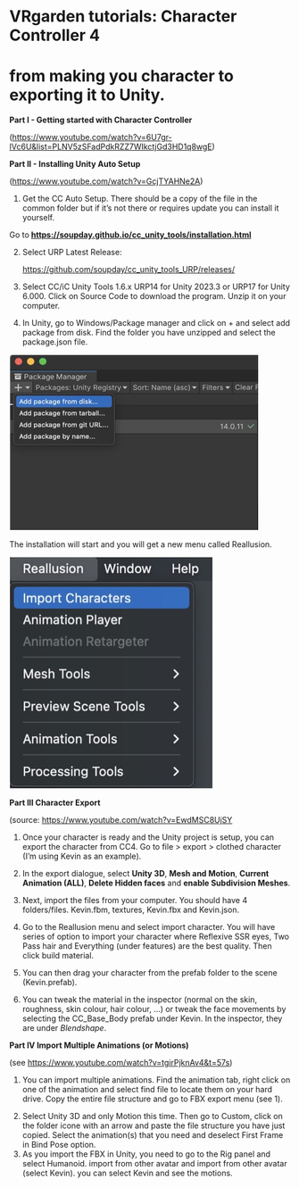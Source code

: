 # VRgarden tutorials: Character Controller 4
# from making you character to exporting it to Unity.

<b>Part I - Getting started with Character Controller</b></p>

<p class="p4"><span class="s1">(<a href="https://www.youtube.com/watch?v=6U7gr-IVc6U&amp;list=PLNV5zSFadPdkRZZ7WIkctjGd3HD1q8wgE"><span class="s2">https://www.youtube.com/watch?v=6U7gr-IVc6U&amp;list=PLNV5zSFadPdkRZZ7WIkctjGd3HD1q8wgE</span></a>)</span></p>

<b>Part II - Installing Unity Auto Setup</b></p>
<p class="p4"><span class="s1">(<a href="https://www.youtube.com/watch?v=GcjTYAHNe2A"><span class="s2">https://www.youtube.com/watch?v=GcjTYAHNe2A</span></a>)</span></p>

1. Get the CC Auto Setup. There should be a copy of the file in the common folder but if it’s not there or requires update you can install it yourself.

<p class="p4"><span class="s1">Go to<b> </b><a href="https://soupday.github.io/cc_unity_tools/installation.html"><span class="s2"><b>https://soupday.github.io/cc_unity_tools/installation.html</b></span></a></span></p>

2. Select URP Latest Release:</p>
https://github.com/soupday/cc_unity_tools_URP/releases/

3. Select CC/iC Unity Tools 1.6.x URP14 for Unity 2023.3 or URP17 for Unity 6.000. Click on Source Code to download the program. Unzip it on your computer.

4. In Unity, go to Windows/Package manager and click on + and select add package from disk. Find the folder you have unzipped and select the package.json file.

<p align="left"><img src="images/character01.jpg"/></p>

The installation will start and you will get a new menu called Reallusion.</p>

<p align="left"><img src="images/character02.jpg"/></p>

<b>Part III Character Export<span class="Apple-converted-space"> </span></b></p>
<p class="p4"><span class="s1">(source: <a href="https://www.youtube.com/watch?v=EwdMSC8UjSY"><span class="s2">https://www.youtube.com/watch?v=EwdMSC8UjSY</span></a></span></p>

1. Once your character is ready and the Unity project is setup, you can export the character from CC4. Go to file &gt; export &gt; clothed character (I’m using Kevin as an example).

2. In the export dialogue, select <b>Unity 3D</b>, <b>Mesh and Motion</b>, <b>Current Animation (ALL)</b>, <b>Delete Hidden faces</b> and <b>enable Subdivision Meshes</b>.

3. Next, import the files from your computer. You should have 4 folders/files. Kevin.fbm, textures, Kevin.fbx and Kevin.json.

4. Go to the Reallusion menu and select import character. You will have series of option to import your character where Reflexive SSR eyes, Two Pass hair and Everything (under features) are the best quality. Then click build material.

5. You can then drag your character from the prefab folder to the scene (Kevin.prefab).

6. You can tweak the material in the inspector (normal on the skin, roughness, skin colour, hair colour, ...) or tweak the face movements by selecting the CC_Base_Body prefab under Kevin. In the inspector, they are under <i>Blendshape</i>. 

<b>Part IV Import Multiple Animations (or Motions)</b></p>
<p class="p4"><span class="s1">(see <a href="https://www.youtube.com/watch?v=tgirPjknAv4&amp;t=57s"><span class="s2">https://www.youtube.com/watch?v=tgirPjknAv4&amp;t=57s</span></a>)</span></p>

1. You can import multiple animations. Find the animation tab, right click on one of the animation and select find file to locate them on your hard drive. Copy the entire file structure and go to FBX export menu (see 1).</p>
2. Select Unity 3D and only Motion this time. Then go to Custom, click on the folder icone with an arrow and paste the file structure you have just copied. Select the animation(s) that you need and deselect First Frame in Bind Pose option.
3. As you import the FBX in Unity, you need to go to the Rig panel and select Humanoid. import from other avatar and import from other avatar (select Kevin). you can select Kevin and see the motions.